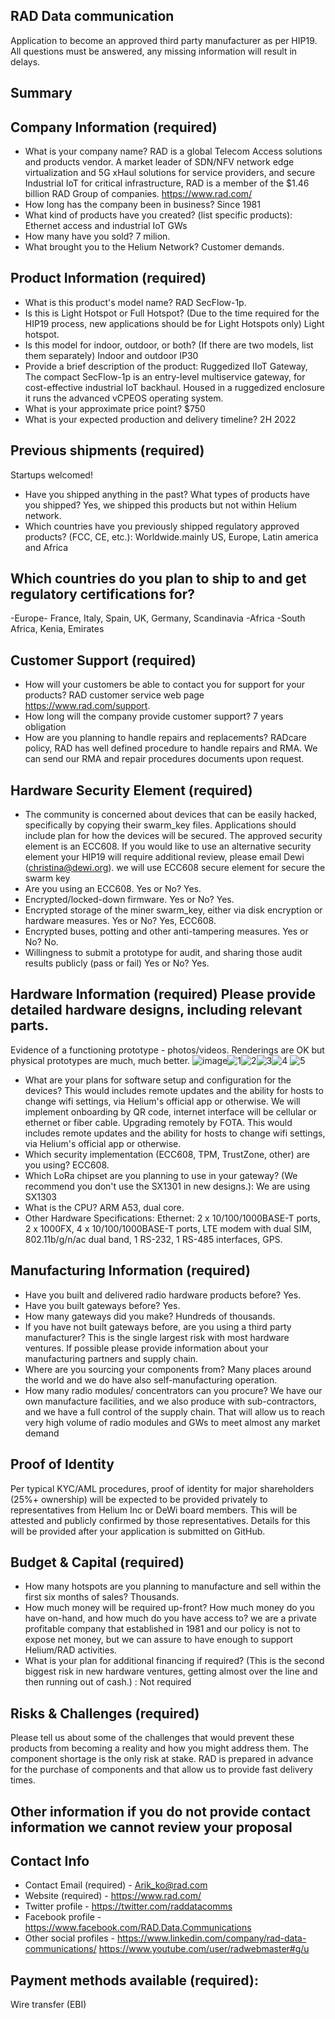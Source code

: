 ## RAD Data communication

Application to become an approved third party manufacturer as per HIP19. All questions must be answered, any missing information will result in delays.
## Summary

## Company Information (required)
* What is your company name?	RAD is a global Telecom Access solutions and products vendor. A market leader of SDN/NFV network edge virtualization and 5G xHaul solutions for service providers, and secure Industrial IoT for critical infrastructure, RAD is a member of the $1.46 billion RAD Group of companies. https://www.rad.com/
* How long has the company been in business? Since 1981
* What kind of products have you created? (list specific products):	Ethernet access and industrial IoT GWs
* How many have you sold? 7 milion.
* What brought you to the Helium Network? Customer demands.

## Product Information (required)
* What is this product's model name? RAD SecFlow-1p.
* Is this is Light Hotspot or Full Hotspot? (Due to the time required for the HIP19 process, new applications should be for Light Hotspots only) Light hotspot.
* Is this model for indoor, outdoor, or both? (If there are two models, list them separately) Indoor and outdoor IP30
* Provide a brief description of the product:	Ruggedized IIoT Gateway, The compact SecFlow-1p is an entry-level multiservice gateway, for cost-effective industrial IoT backhaul. Housed in a ruggedized enclosure it runs the advanced vCPEOS operating system.
* What is your approximate price point? $750
* What is your expected production and delivery timeline? 2H 2022

## Previous shipments (required)
Startups welcomed!
* Have you shipped anything in the past? What types of products have you shipped?	Yes, we shipped this products but not within Helium network.
* Which countries have you previously shipped regulatory approved products? (FCC, CE, etc.): Worldwide.mainly US, Europe, Latin america and Africa

## Which countries do you plan to ship to and get regulatory certifications for?
-Europe- France, Italy, Spain, UK, Germany, Scandinavia
-Africa -South Africa, Kenia, Emirates

## Customer Support (required)
* How will your customers be able to contact you for support for your products? RAD customer service web page https://www.rad.com/support.
* How long will the company provide customer support? 7 years obligation
* How are you planning to handle repairs and replacements?	RADcare policy, RAD has well defined procedure to handle repairs and RMA. We can send our RMA and repair procedures documents upon request.


## Hardware Security Element (required)
* The community is concerned about devices that can be easily hacked, specifically by copying their swarm_key files. Applications should include plan for how the devices will be secured. The approved security element is an ECC608. If you would like to use an alternative security element your HIP19 will require additional review, please email Dewi (christina@dewi.org). we will use ECC608 secure element for secure the swarm key
* Are you using an ECC608. Yes or No? Yes.
* Encrypted/locked-down firmware. Yes or No?  Yes.
* Encrypted storage of the miner swarm_key, either via disk encryption or hardware measures. Yes or No? Yes, ECC608.
* Encrypted buses, potting and other anti-tampering measures. Yes or No? No.
* Willingness to submit a prototype for audit, and sharing those audit results publicly (pass or fail) Yes or No? Yes.

## Hardware Information (required) Please provide detailed hardware designs, including relevant parts.
Evidence of a functioning prototype - photos/videos. Renderings are OK but physical prototypes are much, much better. ![image](https://user-images.githubusercontent.com/98083799/168027770-4854e6c4-2d7f-40e5-b62b-1f1d24306bbb.png)![1](https://user-images.githubusercontent.com/98083799/168060693-3e12408a-31d5-4bd7-931d-45a574828468.png)![2](https://user-images.githubusercontent.com/98083799/168061149-4f385ffe-94ac-4cb7-b2cd-ad3c832f55fe.png)![3](https://user-images.githubusercontent.com/98083799/168061231-76ae3f29-1450-4568-8a81-2c2eb1fddda8.png)![4](https://user-images.githubusercontent.com/98083799/168061362-3e1924a7-e74d-4068-b428-c7b98001cccd.png) ![5](https://user-images.githubusercontent.com/98083799/168061709-44f28c4b-7918-4f48-b659-16e90cc70a7e.png)


* What are your plans for software setup and configuration for the devices? This would includes remote updates and the ability for hosts to change wifi settings, via Helium's official app or otherwise.	We will implement onboarding by QR code, internet interface will be cellular or ethernet or fiber cable. Upgrading remotely by FOTA.
This would includes remote updates and the ability for hosts to change wifi settings, via Helium's official app or otherwise. 
* Which security implementation (ECC608, TPM, TrustZone, other) are you using? ECC608. 
* Which LoRa chipset are you planning to use in your gateway? (We recommend you don't use the SX1301 in new designs.):	We are using SX1303
* What is the CPU? ARM A53, dual core.
* Other Hardware Specifications: 
Ethernet:	2 x 10/100/1000BASE-T ports, 2 x 1000FX, 4 x 10/100/1000BASE-T ports, LTE modem with dual SIM,	802.11b/g/n/ac dual band, 1 RS-232, 1 RS-485 interfaces, GPS.

## Manufacturing Information (required)
* Have you built and delivered radio hardware products before? Yes.
* Have you built gateways before? Yes.
* How many gateways did you make? Hundreds of thousands.
* If you have not built gateways before, are you using a third party manufacturer? This is the single largest risk with most hardware ventures. If possible please provide information about your manufacturing partners and supply chain.
* Where are you sourcing your components from? Many places around the world and we do have also self-manufacturing operation.
* How many radio modules/ concentrators can you procure?	We have our own manufacture facilities, and we also produce with sub-contractors, and we have a full control of the supply chain. That will allow us to reach very high volume of radio modules and GWs to meet almost any market demand
## Proof of Identity
Per typical KYC/AML procedures, proof of identity for major shareholders (25%+ ownership) will be expected to be provided privately to representatives from Helium Inc or DeWi board members. This will be attested and publicly confirmed by those representatives.
Details for this will be provided after your application is submitted on GitHub. 

## Budget & Capital (required)
* How many hotspots are you planning to manufacture and sell within the first six months of sales? Thousands.
* How much money will be required up-front? How much money do you have on-hand, and how much do you have access to?	we are a private profitable company that established in 1981 and our policy is not to expose net money, but we can assure to have enough to support Helium/RAD activities.
* What is your plan for additional financing if required? (This is the second biggest risk in new hardware ventures, getting almost over the line and then running out of cash.) :	Not required

## Risks & Challenges (required)
Please tell us about some of the challenges that would prevent these products from becoming a reality and how you might address them.
The component shortage is the only risk at stake. RAD is prepared in advance for the purchase of components and that allow us to provide fast delivery times.
## Other information if you do not provide contact information we cannot review your proposal
## Contact Info 
* Contact Email (required) - Arik_ko@rad.com
* Website (required) - https://www.rad.com/
* Twitter profile - https://twitter.com/raddatacomms
* Facebook profile - https://www.facebook.com/RAD.Data.Communications
* Other social profiles -
https://www.linkedin.com/company/rad-data-communications/
https://www.youtube.com/user/radwebmaster#g/u

## Payment methods available (required):
Wire transfer (EBI)

